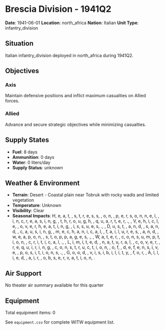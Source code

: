# Brescia Division - 1941Q2

**Date**: 1941-06-01
**Location**: north_africa
**Nation**: Italian
**Unit Type**: infantry_division

## Situation

Italian infantry_division deployed in north_africa during 1941Q2.

## Objectives

### Axis
Maintain defensive positions and inflict maximum casualties on Allied forces.

### Allied
Advance and secure strategic objectives while minimizing casualties.

## Supply States

- **Fuel**: 8 days
- **Ammunition**: 0 days
- **Water**: 0 liters/day
- **Supply Status**: unknown

## Weather & Environment

- **Terrain**: Desert - Coastal plain near Tobruk with rocky wadis and limited vegetation
- **Temperature**: Unknown
- **Visibility**: Clear
- **Seasonal Impacts**: H, e, a, t,  , s, t, r, e, s, s,  , o, n,  , p, e, r, s, o, n, n, e, l,  , i, n, c, r, e, a, s, i, n, g,  , t, h, r, o, u, g, h,  , q, u, a, r, t, e, r, .,  , V, e, h, i, c, l, e,  , o, v, e, r, h, e, a, t, i, n, g,  , i, s, s, u, e, s, .,  , D, u, s, t,  , a, n, d,  , s, a, n, d,  , c, a, u, s, i, n, g,  , m, e, c, h, a, n, i, c, a, l,  , f, a, i, l, u, r, e, s,  , a, n, d,  , w, e, a, p, o, n,  , s, t, o, p, p, a, g, e, s, .,  , W, a, t, e, r,  , c, o, n, s, u, m, p, t, i, o, n,  , c, r, i, t, i, c, a, l, .,  , L, i, m, i, t, e, d,  , n, a, t, u, r, a, l,  , c, o, v, e, r,  , r, e, q, u, i, r, i, n, g,  , c, o, n, s, t, r, u, c, t, i, o, n,  , o, f,  , d, e, f, e, n, s, i, v, e,  , p, o, s, i, t, i, o, n, s, .,  , G, o, o, d,  , v, i, s, i, b, i, l, i, t, y,  , f, o, r,  , A, l, l, i, e, d,  , a, i, r,  , o, b, s, e, r, v, a, t, i, o, n, .

## Air Support

No theater air summary available for this quarter

## Equipment

Total equipment items: 0

See `equipment.csv` for complete WITW equipment list.

